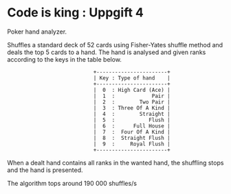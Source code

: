 # Code is king : Uppgift 4
Poker hand analyzer.

Shuffles a standard deck of 52 cards using Fisher-Yates shuffle method and deals the top 5 cards to a hand.
The hand is analysed and given ranks according to the keys in the table below.

                                +-----------------------+
                                | Key : Type of hand    |
                                +-----------------------+
                                |  0  : High Card (Ace) |
                                |  1  :            Pair |
                                |  2  :        Two Pair |
                                |  3  : Three Of A Kind |
                                |  4  :        Straight |
                                |  5  :           Flush |
                                |  6  :      Full House |
                                |  7  :  Four Of A Kind |
                                |  8  :  Straight Flush |
                                |  9  :     Royal Flush |
                                +-----------------------+

When a dealt hand contains all ranks in the wanted hand, the shuffling stops and the hand is presented.

The algorithm tops around 190 000 shuffles/s
